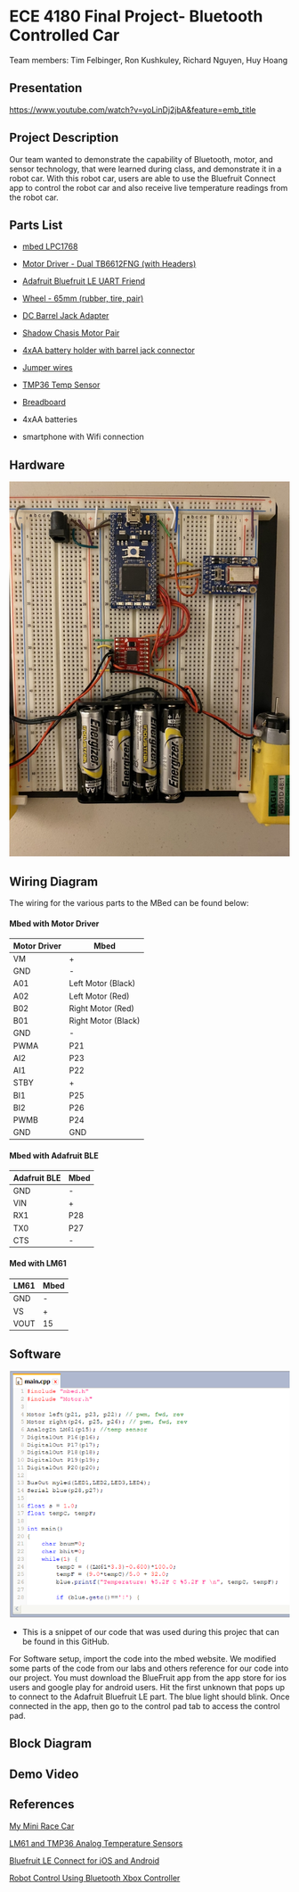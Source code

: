 # ECE 4180 Final Project- Bluetooth Controlled Car
Team members:
Tim Felbinger, 
Ron Kushkuley,
Richard Nguyen,
Huy Hoang 

## **Presentation**
https://www.youtube.com/watch?v=yoLinDj2jbA&feature=emb_title

## **Project Description**
Our team wanted to demonstrate the capability of Bluetooth, motor, and sensor technology, that were learned during class, and demonstrate it in a robot car. With this robot car, users are able to use the Bluefruit Connect app to control the robot car and also receive live temperature readings from the robot car.

## **Parts List**
* [mbed LPC1768](https://www.sparkfun.com/products/9564)

* [Motor Driver - Dual TB6612FNG (with Headers)](https://www.sparkfun.com/products/1445)

* [Adafruit Bluefruit LE UART Friend](https://www.adafruit.com/product/2479)

* [Wheel - 65mm (rubber, tire, pair)](https://www.sparkfun.com/products/13259)

* [DC Barrel Jack Adapter](https://www.sparkfun.com/products/10811)

* [Shadow Chasis Motor Pair](https://www.sparkfun.com/products/13302)

* [4xAA battery holder with barrel jack connector](https://www.sparkfun.com/products/9835)

* [Jumper wires](https://www.sparkfun.com/products/11026) 

* [TMP36 Temp Sensor](https://www.sparkfun.com/products/10988)

* [Breadboard](https://www.sparkfun.com/products/12614) 

* 4xAA batteries

* smartphone with Wifi connection

## **Hardware**
![Circuit layout](https://github.com/rkushkuley/ece4180_final_project/blob/master/images/99583743a0df4e598afe1985432b0a25.jpeg)

## **Wiring Diagram**
The wiring for the various parts to the MBed can be found below:

#### **Mbed with Motor Driver**

| Motor Driver | Mbed |
| ------------- | ------------- |
| VM  | + |
| GND  | -  |
| A01  | Left Motor (Black) |
| A02  | Left Motor (Red)  |
| B02  | Right Motor (Red)  |
| B01  | Right Motor (Black)  |
| GND  | -  |
| PWMA  | P21  |
| AI2  | P23  |
| AI1  | P22  |
| STBY  | +  |
| BI1  | P25  |
| BI2  | P26  |
| PWMB  | P24  |
| GND  | GND  |

#### **Mbed with Adafruit BLE**
| Adafruit BLE  | Mbed |
| ------------- | ------------- |
| GND  | -  |
| VIN  | +  |
| RX1  | P28 |
| TX0  | P27  |
| CTS  | -  |

#### **Med with LM61**
| LM61  | Mbed |
| ------------- | ------------- |
| GND  | -  |
| VS  | +  |
| VOUT  | 15  |

## **Software**
![Snippet](https://github.com/rkushkuley/ece4180_final_project/blob/master/images/snip.png)

* This is a snippet of our code that was used during this projec that can be found in this GitHub.

For Software setup, import the code into the mbed website. We modified some parts of the code from our labs and others reference for our code into our project. You must download the BlueFruit app from the app store for ios users and google play for android users. Hit the first unknown that pops up to connect to the Adafruit Bluefruit LE part. The blue light should blink. Once connected in the app, then go to the control pad tab to access the control pad.


## **Block Diagram**




## **Demo Video**



## **References**
 [My Mini Race Car](https://learn.adafruit.com/my-mini-race-car?view=all)
 
 [LM61 and TMP36 Analog Temperature Sensors](https://os.mbed.com/users/4180_1/notebook/lm61-analog-temperature-sensor/)

[Bluefruit LE Connect for iOS and Android](https://learn.adafruit.com/bluefruit-le-connect/controller)

[Robot Control Using Bluetooth Xbox Controller](https://os.mbed.com/users/carlislejonah/notebook/robot-control-using-bluetooth-xbox-controller/)

